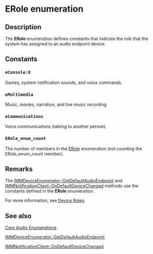 # ERole enumeration

## Description

The **ERole** enumeration defines constants that indicate the role that the system has assigned to an audio endpoint device.

## Constants

### `eConsole:0`

Games, system notification sounds, and voice commands.

### `eMultimedia`

Music, movies, narration, and live music recording.

### `eCommunications`

Voice communications (talking to another person).

### `ERole_enum_count`

The number of members in the [ERole](https://learn.microsoft.com/windows/win32/api/mmdeviceapi/ne-mmdeviceapi-erole) enumeration (not counting the ERole_enum_count member).

## Remarks

The [IMMDeviceEnumerator::GetDefaultAudioEndpoint](https://learn.microsoft.com/windows/win32/api/mmdeviceapi/ne-mmdeviceapi-erole) and [IMMNotificationClient::OnDefaultDeviceChanged](https://learn.microsoft.com/windows/desktop/api/mmdeviceapi/nf-mmdeviceapi-immnotificationclient-ondefaultdevicechanged) methods use the constants defined in the **ERole** enumeration.

For more information, see [Device Roles](https://learn.microsoft.com/windows/desktop/CoreAudio/device-roles).

## See also

[Core Audio Enumerations](https://learn.microsoft.com/windows/desktop/CoreAudio/core-audio-enumerations)

[IMMDeviceEnumerator::GetDefaultAudioEndpoint](https://learn.microsoft.com/windows/desktop/api/mmdeviceapi/nf-mmdeviceapi-immdeviceenumerator-getdefaultaudioendpoint)

[IMMNotificationClient::OnDefaultDeviceChanged](https://learn.microsoft.com/windows/desktop/api/mmdeviceapi/nf-mmdeviceapi-immnotificationclient-ondefaultdevicechanged)